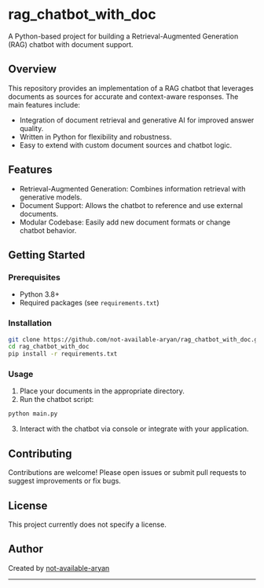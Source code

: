 
# rag_chatbot_with_doc

A Python-based project for building a Retrieval-Augmented Generation (RAG) chatbot with document support.

## Overview

This repository provides an implementation of a RAG chatbot that leverages documents as sources for accurate and context-aware responses. The main features include:

- Integration of document retrieval and generative AI for improved answer quality.
- Written in Python for flexibility and robustness.
- Easy to extend with custom document sources and chatbot logic.

## Features

- Retrieval-Augmented Generation: Combines information retrieval with generative models.
- Document Support: Allows the chatbot to reference and use external documents.
- Modular Codebase: Easily add new document formats or change chatbot behavior.

## Getting Started

### Prerequisites

- Python 3.8+
- Required packages (see `requirements.txt`)

### Installation

```bash
git clone https://github.com/not-available-aryan/rag_chatbot_with_doc.git
cd rag_chatbot_with_doc
pip install -r requirements.txt
```

### Usage

1. Place your documents in the appropriate directory.
2. Run the chatbot script:

```bash
python main.py
```

3. Interact with the chatbot via console or integrate with your application.

## Contributing

Contributions are welcome! Please open issues or submit pull requests to suggest improvements or fix bugs.

## License

This project currently does not specify a license.

## Author

Created by [not-available-aryan](https://github.com/not-available-aryan)

---
